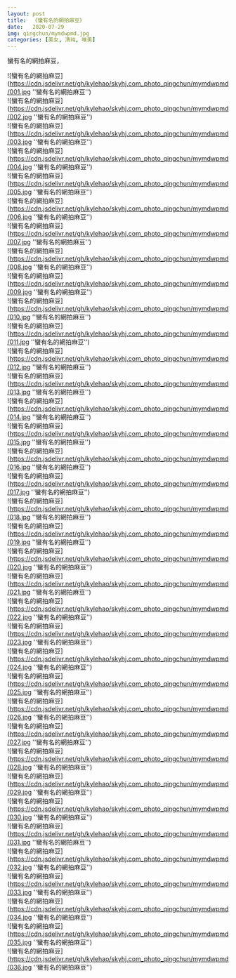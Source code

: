 ```yaml
---
layout: post
title:  《蠻有名的網拍麻豆》
date:   2020-07-29
img: qingchun/mymdwpmd.jpg
categories: [美女, 清纯, 唯美]
---
```


蠻有名的網拍麻豆，

![蠻有名的網拍麻豆](https://cdn.jsdelivr.net/gh/kylehao/skyhj.com_photo_qingchun/mymdwpmd/001.jpg ''蠻有名的網拍麻豆'') <br>
![蠻有名的網拍麻豆](https://cdn.jsdelivr.net/gh/kylehao/skyhj.com_photo_qingchun/mymdwpmd/002.jpg ''蠻有名的網拍麻豆'') <br>
![蠻有名的網拍麻豆](https://cdn.jsdelivr.net/gh/kylehao/skyhj.com_photo_qingchun/mymdwpmd/003.jpg ''蠻有名的網拍麻豆'') <br>
![蠻有名的網拍麻豆](https://cdn.jsdelivr.net/gh/kylehao/skyhj.com_photo_qingchun/mymdwpmd/004.jpg ''蠻有名的網拍麻豆'') <br>
![蠻有名的網拍麻豆](https://cdn.jsdelivr.net/gh/kylehao/skyhj.com_photo_qingchun/mymdwpmd/005.jpg ''蠻有名的網拍麻豆'') <br>
![蠻有名的網拍麻豆](https://cdn.jsdelivr.net/gh/kylehao/skyhj.com_photo_qingchun/mymdwpmd/006.jpg ''蠻有名的網拍麻豆'') <br>
![蠻有名的網拍麻豆](https://cdn.jsdelivr.net/gh/kylehao/skyhj.com_photo_qingchun/mymdwpmd/007.jpg ''蠻有名的網拍麻豆'') <br>
![蠻有名的網拍麻豆](https://cdn.jsdelivr.net/gh/kylehao/skyhj.com_photo_qingchun/mymdwpmd/008.jpg ''蠻有名的網拍麻豆'') <br>
![蠻有名的網拍麻豆](https://cdn.jsdelivr.net/gh/kylehao/skyhj.com_photo_qingchun/mymdwpmd/009.jpg ''蠻有名的網拍麻豆'') <br>
![蠻有名的網拍麻豆](https://cdn.jsdelivr.net/gh/kylehao/skyhj.com_photo_qingchun/mymdwpmd/010.jpg ''蠻有名的網拍麻豆'') <br>
![蠻有名的網拍麻豆](https://cdn.jsdelivr.net/gh/kylehao/skyhj.com_photo_qingchun/mymdwpmd/011.jpg ''蠻有名的網拍麻豆'') <br>
![蠻有名的網拍麻豆](https://cdn.jsdelivr.net/gh/kylehao/skyhj.com_photo_qingchun/mymdwpmd/012.jpg ''蠻有名的網拍麻豆'') <br>
![蠻有名的網拍麻豆](https://cdn.jsdelivr.net/gh/kylehao/skyhj.com_photo_qingchun/mymdwpmd/013.jpg ''蠻有名的網拍麻豆'') <br>
![蠻有名的網拍麻豆](https://cdn.jsdelivr.net/gh/kylehao/skyhj.com_photo_qingchun/mymdwpmd/014.jpg ''蠻有名的網拍麻豆'') <br>
![蠻有名的網拍麻豆](https://cdn.jsdelivr.net/gh/kylehao/skyhj.com_photo_qingchun/mymdwpmd/015.jpg ''蠻有名的網拍麻豆'') <br>
![蠻有名的網拍麻豆](https://cdn.jsdelivr.net/gh/kylehao/skyhj.com_photo_qingchun/mymdwpmd/016.jpg ''蠻有名的網拍麻豆'') <br>
![蠻有名的網拍麻豆](https://cdn.jsdelivr.net/gh/kylehao/skyhj.com_photo_qingchun/mymdwpmd/017.jpg ''蠻有名的網拍麻豆'') <br>
![蠻有名的網拍麻豆](https://cdn.jsdelivr.net/gh/kylehao/skyhj.com_photo_qingchun/mymdwpmd/018.jpg ''蠻有名的網拍麻豆'') <br>
![蠻有名的網拍麻豆](https://cdn.jsdelivr.net/gh/kylehao/skyhj.com_photo_qingchun/mymdwpmd/019.jpg ''蠻有名的網拍麻豆'') <br>
![蠻有名的網拍麻豆](https://cdn.jsdelivr.net/gh/kylehao/skyhj.com_photo_qingchun/mymdwpmd/020.jpg ''蠻有名的網拍麻豆'') <br>
![蠻有名的網拍麻豆](https://cdn.jsdelivr.net/gh/kylehao/skyhj.com_photo_qingchun/mymdwpmd/021.jpg ''蠻有名的網拍麻豆'') <br>
![蠻有名的網拍麻豆](https://cdn.jsdelivr.net/gh/kylehao/skyhj.com_photo_qingchun/mymdwpmd/022.jpg ''蠻有名的網拍麻豆'') <br>
![蠻有名的網拍麻豆](https://cdn.jsdelivr.net/gh/kylehao/skyhj.com_photo_qingchun/mymdwpmd/023.jpg ''蠻有名的網拍麻豆'') <br>
![蠻有名的網拍麻豆](https://cdn.jsdelivr.net/gh/kylehao/skyhj.com_photo_qingchun/mymdwpmd/024.jpg ''蠻有名的網拍麻豆'') <br>
![蠻有名的網拍麻豆](https://cdn.jsdelivr.net/gh/kylehao/skyhj.com_photo_qingchun/mymdwpmd/025.jpg ''蠻有名的網拍麻豆'') <br>
![蠻有名的網拍麻豆](https://cdn.jsdelivr.net/gh/kylehao/skyhj.com_photo_qingchun/mymdwpmd/026.jpg ''蠻有名的網拍麻豆'') <br>
![蠻有名的網拍麻豆](https://cdn.jsdelivr.net/gh/kylehao/skyhj.com_photo_qingchun/mymdwpmd/027.jpg ''蠻有名的網拍麻豆'') <br>
![蠻有名的網拍麻豆](https://cdn.jsdelivr.net/gh/kylehao/skyhj.com_photo_qingchun/mymdwpmd/028.jpg ''蠻有名的網拍麻豆'') <br>
![蠻有名的網拍麻豆](https://cdn.jsdelivr.net/gh/kylehao/skyhj.com_photo_qingchun/mymdwpmd/029.jpg ''蠻有名的網拍麻豆'') <br>
![蠻有名的網拍麻豆](https://cdn.jsdelivr.net/gh/kylehao/skyhj.com_photo_qingchun/mymdwpmd/030.jpg ''蠻有名的網拍麻豆'') <br>
![蠻有名的網拍麻豆](https://cdn.jsdelivr.net/gh/kylehao/skyhj.com_photo_qingchun/mymdwpmd/031.jpg ''蠻有名的網拍麻豆'') <br>
![蠻有名的網拍麻豆](https://cdn.jsdelivr.net/gh/kylehao/skyhj.com_photo_qingchun/mymdwpmd/032.jpg ''蠻有名的網拍麻豆'') <br>
![蠻有名的網拍麻豆](https://cdn.jsdelivr.net/gh/kylehao/skyhj.com_photo_qingchun/mymdwpmd/033.jpg ''蠻有名的網拍麻豆'') <br>
![蠻有名的網拍麻豆](https://cdn.jsdelivr.net/gh/kylehao/skyhj.com_photo_qingchun/mymdwpmd/034.jpg ''蠻有名的網拍麻豆'') <br>
![蠻有名的網拍麻豆](https://cdn.jsdelivr.net/gh/kylehao/skyhj.com_photo_qingchun/mymdwpmd/035.jpg ''蠻有名的網拍麻豆'') <br>
![蠻有名的網拍麻豆](https://cdn.jsdelivr.net/gh/kylehao/skyhj.com_photo_qingchun/mymdwpmd/036.jpg ''蠻有名的網拍麻豆'') <br>
